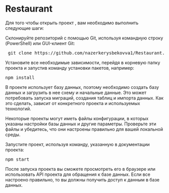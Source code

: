 # Restaurant

Для того чтобы открыть проект , вам необходимо выполнить следующие шаги:

Склонируйте репозиторий с помощью Git, используя командную строку (PowerShell) или GUI-клиент Git:

<pre>
 git clone https://github.com/nazerkerysbekovva1/Restaurant.git
</pre>

Установите все необходимые зависимости, перейдя в корневую папку проекта и запустив команду установки пакетов, например:

<pre>
npm install
</pre>

В проекте использует базу данных, поэтому необходимо создать базу данных и загрузить в нее схему и начальные данные. Это может потребовать запуска миграций, создания таблиц и импорта данных. Как это сделать, зависит от конкретного проекта и используемых технологий.

Некоторые проекты могут иметь файлы конфигурации, в которых указаны настройки базы данных и другие параметры. Проверьте эти файлы и убедитесь, что они настроены правильно для вашей локальной среды.

Запустите проект, используя команду, указанную в документации проекта:

<pre>
npm start
</pre>

После запуска проекта вы сможете просмотреть его в браузере или использовать API проекта для обращения к базе данных. Если все настроено правильно, то вы должны получить доступ к данным в базе данных.
